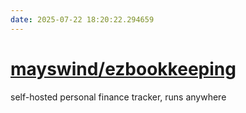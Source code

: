 ```yaml
---
date: 2025-07-22 18:20:22.294659
---
```


# [mayswind/ezbookkeeping](https://github.com/mayswind/ezbookkeeping)

self-hosted personal finance tracker, runs anywhere